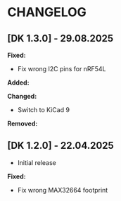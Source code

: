 # CHANGELOG

## [DK 1.3.0] - 29.08.2025

**Fixed:**

- Fix wrong I2C pins for nRF54L

**Added:**

**Changed:**

- Switch to KiCad 9

**Removed:**

## [DK 1.2.0] - 22.04.2025

- Initial release

**Fixed:**

- Fix wrong MAX32664 footprint
